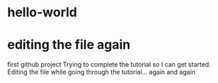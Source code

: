 # hello-world
# editing the file again
first github project
Trying to complete the tutorial so I can get started.
Editing the file while going through the tutorial... again
and again

